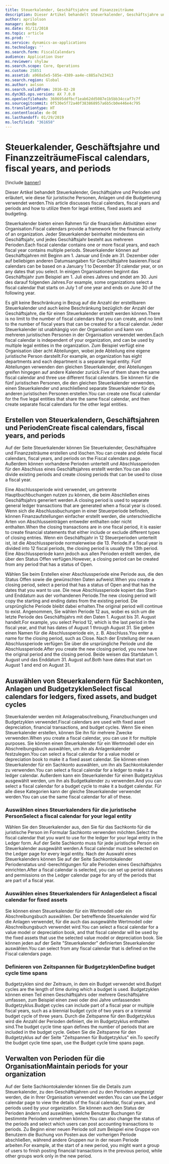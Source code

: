 ```yaml
---
title: Steuerkalender, Geschäftsjahre und Finanzzeiträume
description: Dieser Artikel behandelt Steuerkalender, Geschäftsjahre und Perioden und erläutert, wie diese für juristische Personen, Anlagen und die Budgetierung verwendet werden.
author: aprilolson
manager: AnnBe
ms.date: 01/11/2018
ms.topic: article
ms.prod: ''
ms.service: dynamics-ax-applications
ms.technology: ''
ms.search.form: FiscalCalendars
audience: Application User
ms.reviewer: shylaw
ms.search.scope: Core, Operations
ms.custom: 25851
ms.assetid: a968a5e5-585e-4389-aa4e-c885a7e23413
ms.search.region: Global
ms.author: aolson
ms.search.validFrom: 2016-02-28
ms.dyn365.ops.version: AX 7.0.0
ms.openlocfilehash: 360695ddfbcf1eab62dd5087e1b5bb34ccaf7c7f
ms.sourcegitcommit: 0f530e5f72a40f383868957a6b5cb0e446e4c795
ms.translationtype: HT
ms.contentlocale: de-DE
ms.lasthandoff: 01/29/2019
ms.locfileid: "361658"
---
```

# <a name="fiscal-calendars-fiscal-years-and-periods"></a><span data-ttu-id="759af-103">Steuerkalender, Geschäftsjahre und Finanzzeiträume</span><span class="sxs-lookup"><span data-stu-id="759af-103">Fiscal calendars, fiscal years, and periods</span></span>

[!include [banner](../includes/banner.md)]

<span data-ttu-id="759af-104">Dieser Artikel behandelt Steuerkalender, Geschäftsjahre und Perioden und erläutert, wie diese für juristische Personen, Anlagen und die Budgetierung verwendet werden.</span><span class="sxs-lookup"><span data-stu-id="759af-104">This article discusses fiscal calendars, fiscal years and periods and how to utilize them for legal entities, fixed assets and budgeting.</span></span>

<span data-ttu-id="759af-105">Steuerkalender bieten einen Rahmen für die finanziellen Aktivitäten einer Organisation.</span><span class="sxs-lookup"><span data-stu-id="759af-105">Fiscal calendars provide a framework for the financial activity of an organization.</span></span> <span data-ttu-id="759af-106">Jeder Steuerkalender beinhaltet mindestens ein Geschäftsjahr, und jedes Geschäftsjahr besteht aus mehreren Perioden.</span><span class="sxs-lookup"><span data-stu-id="759af-106">Each fiscal calendar contains one or more fiscal years, and each fiscal year contains multiple periods.</span></span> <span data-ttu-id="759af-107">Steuerkalender können auf Geschäftsjahren mit Beginn am 1. Januar und Ende am 31. Dezember oder auf beliebigen anderen Datumsangaben für Geschäftsjahre basieren.</span><span class="sxs-lookup"><span data-stu-id="759af-107">Fiscal calendars can be based on a January 1 to December 31 calendar year, or on any dates that you select.</span></span> <span data-ttu-id="759af-108">In einigen Organisationen beginnt das Geschäftsjahr zum Beispiel am 1. Juli eines Jahres und endet am 30. Juni des darauf folgenden Jahres.</span><span class="sxs-lookup"><span data-stu-id="759af-108">For example, some organizations select a fiscal calendar that starts on July 1 of one year and ends on June 30 of the following year.</span></span> 

<span data-ttu-id="759af-109">Es gilt keine Beschränkung in Bezug auf die Anzahl der erstellbaren Steuerkalender und auch keine Beschränkung bezüglich der Anzahl der Geschäftsjahre, die für einen Steuerkalender erstellt werden können.</span><span class="sxs-lookup"><span data-stu-id="759af-109">There is no limit to the number of fiscal calendars that you can create, and no limit to the number of fiscal years that can be created for a fiscal calendar.</span></span> <span data-ttu-id="759af-110">Jeder Steuerkalender ist unabhängig von der Organisation und kann von mehreren juristischen Personen in der Organisation verwendet werden.</span><span class="sxs-lookup"><span data-stu-id="759af-110">Each fiscal calendar is independent of your organization, and can be used by multiple legal entities in the organization.</span></span> <span data-ttu-id="759af-111">Zum Beispiel verfügt eine Organisation über acht Abteilungen, wobei jede Abteilung eine eigene juristische Person darstellt.</span><span class="sxs-lookup"><span data-stu-id="759af-111">For example, an organization has eight departments and each department is a separate legal entity.</span></span> <span data-ttu-id="759af-112">Fünf Abteilungen verwenden den gleichen Steuerkalender, drei Abteilungen greifen hingegen auf andere Kalender zurück.</span><span class="sxs-lookup"><span data-stu-id="759af-112">Five of them share the same fiscal calendar and three use different fiscal calendars.</span></span> <span data-ttu-id="759af-113">Sie können für die fünf juristischen Personen, die den gleichen Steuerkalender verwenden, einen Steuerkalender und anschließend separate Steuerkalender für die anderen juristischen Personen erstellen.</span><span class="sxs-lookup"><span data-stu-id="759af-113">You can create one fiscal calendar for the five legal entities that share the same fiscal calendar, and then create separate fiscal calendars for the other legal entities.</span></span>

## <a name="create-fiscal-calendars-fiscal-years-and-periods"></a><span data-ttu-id="759af-114">Erstellen von Steuerkalendern, Geschäftsjahren und Perioden</span><span class="sxs-lookup"><span data-stu-id="759af-114">Create fiscal calendars, fiscal years, and periods</span></span>
<span data-ttu-id="759af-115">Auf der Seite Steuerkalender können Sie Steuerkalender, Geschäftsjahre und Finanzzeiträume erstellen und löschen.</span><span class="sxs-lookup"><span data-stu-id="759af-115">You can create and delete fiscal calendars, fiscal years, and periods on the Fiscal calendars page.</span></span> <span data-ttu-id="759af-116">Außerdem können vorhandene Perioden unterteilt und Abschlussperioden für den Abschluss eines Geschäftsjahres erstellt werden.</span><span class="sxs-lookup"><span data-stu-id="759af-116">You can also divide existing periods and create closing periods that can be used to close a fiscal year.</span></span> 

<span data-ttu-id="759af-117">Eine Abschlussperiode wird verwendet, um getrennte Hauptbuchbuchungen nutzen zu können, die beim Abschließen eines Geschäftsjahrs generiert werden.</span><span class="sxs-lookup"><span data-stu-id="759af-117">A closing period is used to separate general ledger transactions that are generated when a fiscal year is closed.</span></span> <span data-ttu-id="759af-118">Wenn sich die Abschlussbuchungen in einer Steuerperiode befinden, können Finanzaufstellungen einfacher erstellt werden, die unterschiedliche Arten von Abschlusseinträgen entweder enthalten oder nicht enthalten.</span><span class="sxs-lookup"><span data-stu-id="759af-118">When the closing transactions are in one fiscal period, it is easier to create financial statements that either include or exclude different types of closing entries.</span></span> <span data-ttu-id="759af-119">Wenn ein Geschäftsjahr in 12 Steuerperioden unterteilt ist, ist die Abschlussperiode normalerweise die 13. Periode.</span><span class="sxs-lookup"><span data-stu-id="759af-119">If a fiscal year is divided into 12 fiscal periods, the closing period is usually the 13th period.</span></span> <span data-ttu-id="759af-120">Eine Abschlussperiode kann jedoch aus allen Perioden erstellt werden, die über den Status Offen verfügen.</span><span class="sxs-lookup"><span data-stu-id="759af-120">However, a closing period can be created from any period that has a status of Open.</span></span> 

<span data-ttu-id="759af-121">Wählen Sie beim Erstellen einer Abschlussperiode eine Periode aus, die den Status Offen sowie die gewünschten Daten aufweist.</span><span class="sxs-lookup"><span data-stu-id="759af-121">When you create a closing period, select a period that has a status of Open and that has the dates that you want to use.</span></span> <span data-ttu-id="759af-122">Die neue Abschlussperiode kopiert das Start- und Enddatum aus der vorhandenen Periode.</span><span class="sxs-lookup"><span data-stu-id="759af-122">The new closing period will copy the starting and ending dates from the existing period.</span></span> <span data-ttu-id="759af-123">Die ursprüngliche Periode bleibt dabei erhalten.</span><span class="sxs-lookup"><span data-stu-id="759af-123">The original period will continue to exist.</span></span> <span data-ttu-id="759af-124">Angenommen, Sie wählen Periode 12 aus, wobei es sich um die letzte Periode des Geschäftsjahrs mit den Daten 1. August bis 31. August handelt.</span><span class="sxs-lookup"><span data-stu-id="759af-124">For example, you select Period 12, which is the last period in the fiscal year, and that has dates of August 1 through August 31.</span></span> <span data-ttu-id="759af-125">Sie geben einen Namen für die Abschlussperiode ein, z. B. Abschluss.</span><span class="sxs-lookup"><span data-stu-id="759af-125">You enter a name for the closing period, such as Close.</span></span> <span data-ttu-id="759af-126">Nach der Erstellung der neuen Abschlussperiode verfügen Sie über die ursprüngliche Periode und die Abschlussperiode.</span><span class="sxs-lookup"><span data-stu-id="759af-126">After you create the new closing period, you now have the original period and the closing period.</span></span> <span data-ttu-id="759af-127">Beide weisen das Startdatum 1. August und das Enddatum 31. August auf.</span><span class="sxs-lookup"><span data-stu-id="759af-127">Both have dates that start on August 1 and end on August 31.</span></span>

## <a name="select-fiscal-calendars-for-ledgers-fixed-assets-and-budget-cycles"></a><span data-ttu-id="759af-128">Auswählen von Steuerkalendern für Sachkonten, Anlagen und Budgetzyklen</span><span class="sxs-lookup"><span data-stu-id="759af-128">Select fiscal calendars for ledgers, fixed assets, and budget cycles</span></span>
<span data-ttu-id="759af-129">Steuerkalender werden mit Anlagenabschreibung, Finanzbuchungen und Budgetzyklen verwendet.</span><span class="sxs-lookup"><span data-stu-id="759af-129">Fiscal calendars are used with fixed asset depreciation, financial transactions, and budget cycles.</span></span> <span data-ttu-id="759af-130">Wenn Sie einen Steuerkalender erstellen, können Sie ihn für mehrere Zwecke verwenden.</span><span class="sxs-lookup"><span data-stu-id="759af-130">When you create a fiscal calendar, you can use it for multiple purposes.</span></span> <span data-ttu-id="759af-131">Sie können einen Steuerkalender für ein Wertmodell oder ein Abschreibungsbuch auswählen, um ihn als Anlagenkalender festzulegen.</span><span class="sxs-lookup"><span data-stu-id="759af-131">You can select a fiscal calendar for a value model or depreciation book to make it a fixed asset calendar.</span></span> <span data-ttu-id="759af-132">Sie können einen Steuerkalender für ein Sachkonto auswählen, um ihn als Sachkontokalender zu verwenden.</span><span class="sxs-lookup"><span data-stu-id="759af-132">You can select a fiscal calendar for a ledger to make it a ledger calendar.</span></span> <span data-ttu-id="759af-133">Außerdem kann ein Steuerkalender für einen Budgetzyklus ausgewählt werden, um ihn als Budgetkalender zu verwenden.</span><span class="sxs-lookup"><span data-stu-id="759af-133">And you can select a fiscal calendar for a budget cycle to make it a budget calendar.</span></span> <span data-ttu-id="759af-134">Für alle diese Kategorien kann der gleiche Steuerkalender verwendet werden.</span><span class="sxs-lookup"><span data-stu-id="759af-134">You can use the same fiscal calendar for all of these.</span></span>

### <a name="select-a-fiscal-calendar-for-your-legal-entity"></a><span data-ttu-id="759af-135">Auswählen eines Steuerkalenders für die juristische Person</span><span class="sxs-lookup"><span data-stu-id="759af-135">Select a fiscal calendar for your legal entity</span></span>

<span data-ttu-id="759af-136">Wählen Sie den Steuerkalender aus, den Sie für das Sachkonto für die juristische Person im Formular Sachkonto verwenden möchten.</span><span class="sxs-lookup"><span data-stu-id="759af-136">Select the fiscal calendar that you want to use for the ledger for your legal entity in the Ledger form.</span></span> <span data-ttu-id="759af-137">Auf der Seite Sachkonto muss für jede juristische Person ein Steuerkalender ausgewählt werden.</span><span class="sxs-lookup"><span data-stu-id="759af-137">A fiscal calendar must be selected on the Ledger page for every legal entity.</span></span> <span data-ttu-id="759af-138">Nach der Auswahl eines Steuerkalenders können Sie auf der Seite Sachkontokalender Periodenstatus und ‑berechtigungen für alle Perioden eines Geschäftsjahrs einrichten.</span><span class="sxs-lookup"><span data-stu-id="759af-138">After a fiscal calendar is selected, you can set up period statuses and permissions on the Ledger calendar page for any of the periods that are part of a fiscal year.</span></span>

### <a name="select-a-fiscal-calendar-for-fixed-assets"></a><span data-ttu-id="759af-139">Auswählen eines Steuerkalenders für Anlagen</span><span class="sxs-lookup"><span data-stu-id="759af-139">Select a fiscal calendar for fixed assets</span></span>

<span data-ttu-id="759af-140">Sie können einen Steuerkalender für ein Wertmodell oder ein Abschreibungsbuch auswählen. Der betreffende Steuerkalender wird für die Anlagen verwendet, für die auch das ausgewählte Wertmodell oder Abschreibungsbuch verwendet wird.</span><span class="sxs-lookup"><span data-stu-id="759af-140">You can select a fiscal calendar for a value model or depreciation book, and that fiscal calendar will be used by the fixed assets that use the selected value model or depreciation book.</span></span> <span data-ttu-id="759af-141">Sie können jeden auf der Seite "Steuerkalender" definierten Steuerkalender auswählen.</span><span class="sxs-lookup"><span data-stu-id="759af-141">You can select from any fiscal calendar that is defined on the Fiscal calendars page.</span></span>

### <a name="define-budget-cycle-time-spans"></a><span data-ttu-id="759af-142">Definieren von Zeitspannen für Budgetzyklen</span><span class="sxs-lookup"><span data-stu-id="759af-142">Define budget cycle time spans</span></span>

<span data-ttu-id="759af-143">Budgetzyklen sind der Zeitraum, in dem ein Budget verwendet wird.</span><span class="sxs-lookup"><span data-stu-id="759af-143">Budget cycles are the length of time during which a budget is used.</span></span> <span data-ttu-id="759af-144">Budgetzyklen können einen Teil einen Geschäftsjahrs oder mehrere Geschäftsjahre umfassen, zum Beispiel einen zwei oder drei Jahre umfassenden Budgetzyklus.</span><span class="sxs-lookup"><span data-stu-id="759af-144">Budget cycles can include part of a fiscal year or multiple fiscal years, such as a biennial budget cycle of two years or a triennial budget cycle of three years.</span></span> <span data-ttu-id="759af-145">Durch die Zeitspanne für den Budgetzyklus wird die Anzahl der Perioden definiert, die im Budgetzyklus enthalten sind.</span><span class="sxs-lookup"><span data-stu-id="759af-145">The budget cycle time span defines the number of periods that are included in the budget cycle.</span></span> <span data-ttu-id="759af-146">Geben Sie die Zeitspanne für den Budgetzyklus auf der Seite "Zeitspannen für Budgetzyklus" ein.</span><span class="sxs-lookup"><span data-stu-id="759af-146">To specify the budget cycle time span, use the Budget cycle time spans page.</span></span>

## <a name="maintain-periods-for-your-organization"></a><span data-ttu-id="759af-147">Verwalten von Perioden für die Organisation</span><span class="sxs-lookup"><span data-stu-id="759af-147">Maintain periods for your organization</span></span>
<span data-ttu-id="759af-148">Auf der Seite Sachkontokalender können Sie die Details zum Steuerkalender, zu den Geschäftsjahren und zu den Perioden angezeigt werden, die in Ihrer Organisation verwendet werden.</span><span class="sxs-lookup"><span data-stu-id="759af-148">You can use the Ledger calendar page to view the details of the fiscal calendar, fiscal years, and periods used by your organization.</span></span> <span data-ttu-id="759af-149">Sie können auch den Status der Perioden ändern und auswählen, welche Benutzer Buchungen für bestimmte Perioden vornehmen können.</span><span class="sxs-lookup"><span data-stu-id="759af-149">You can also change the status of the periods and select which users can post accounting transactions to periods.</span></span> <span data-ttu-id="759af-150">Zu Beginn einer neuen Periode soll zum Beispiel eine Gruppe von Benutzern die Buchung von Posten aus der vorherigen Periode abschließen, während andere Gruppen nur in der neuen Periode arbeiten.</span><span class="sxs-lookup"><span data-stu-id="759af-150">For example, at the start of a new period, you might want a group of users to finish posting financial transactions in the previous period, while other groups work only in the new period.</span></span>






